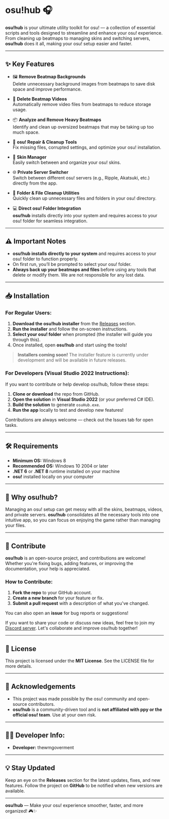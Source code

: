 # osu!hub 🎧

**osu!hub** is your ultimate utility toolkit for osu! — a collection of essential scripts and tools designed to streamline and enhance your osu! experience. From cleaning up beatmaps to managing skins and switching servers, **osu!hub** does it all, making your osu! setup easier and faster.

---

## ✨ Key Features

- 🖼 **Remove Beatmap Backgrounds**  
  Delete unnecessary background images from beatmaps to save disk space and improve performance.

- 📼 **Delete Beatmap Videos**  
  Automatically remove video files from beatmaps to reduce storage usage.

- 📦 **Analyze and Remove Heavy Beatmaps**  
  Identify and clean up oversized beatmaps that may be taking up too much space.

- 🔧 **osu! Repair & Cleanup Tools**  
  Fix missing files, corrupted settings, and optimize your osu! installation.

- 🎨 **Skin Manager**  
  Easily switch between and organize your osu! skins.

- 🌐 **Private Server Switcher**  
  Switch between different osu! servers (e.g., Ripple, Akatsuki, etc.) directly from the app.

- 🧽 **Folder & File Cleanup Utilities**  
  Quickly clean up unnecessary files and folders in your osu! directory.

- 💻 **Direct osu! Folder Integration**  
  **osu!hub** installs directly into your system and requires access to your osu! folder for seamless integration.

---

## ⚠️ Important Notes

- **osu!hub installs directly to your system** and requires access to your osu! folder to function properly.
- On first run, you’ll be prompted to select your osu! folder.
- **Always back up your beatmaps and files** before using any tools that delete or modify them. We are not responsible for any lost data.

---

## 📥 Installation

### For Regular Users:

1. **Download the osu!hub installer** from the [Releases](https://github.com/YourRepo/osuHub/releases) section.
2. **Run the installer** and follow the on-screen instructions.
3. **Select your osu! folder** when prompted (the installer will guide you through this).
4. Once installed, open **osu!hub** and start using the tools!

> **Installers coming soon!** The installer feature is currently under development and will be available in future releases.

### For Developers (Visual Studio 2022 Instructions):

If you want to contribute or help develop osu!hub, follow these steps:

1. **Clone or download** the repo from GitHub.
2. **Open the solution** in **Visual Studio 2022** (or your preferred C# IDE).
3. **Build the solution** to generate `osuHub.exe`.
4. **Run the app** locally to test and develop new features!

Contributions are always welcome — check out the Issues tab for open tasks.

---

## 🛠️ Requirements

- **Minimum OS:** Windows 8
- **Recommended OS:** Windows 10 2004 or later
- **.NET 6** or **.NET 8** runtime installed on your machine
- **osu!** installed locally on your computer

---

## 🚀 Why osu!hub?

Managing an osu! setup can get messy with all the skins, beatmaps, videos, and private servers. **osu!hub** consolidates all the necessary tools into one intuitive app, so you can focus on enjoying the game rather than managing your files.

---

## 💬 Contribute

**osu!hub** is an open-source project, and contributions are welcome! Whether you're fixing bugs, adding features, or improving the documentation, your help is appreciated.

### How to Contribute:

1. **Fork the repo** to your GitHub account.
2. **Create a new branch** for your feature or fix.
3. **Submit a pull request** with a description of what you've changed.

You can also open an **issue** for bug reports or suggestions!

If you want to share your code or discuss new ideas, feel free to join my [Discord server](https://discord.gg/VHgW6ctWnh). Let's collaborate and improve osu!hub together!

---

## 📖 License

This project is licensed under the **MIT License**. See the LICENSE file for more details.

---

## 🤝 Acknowledgements

- This project was made possible by the osu! community and open-source contributors.
- **osu!hub** is a community-driven tool and is **not affiliated with ppy or the official osu! team**. Use at your own risk.

---

## 👨‍💻 Developer Info:

- **Developer:** thewmgoverment

---

## 💡 Stay Updated

Keep an eye on the **Releases** section for the latest updates, fixes, and new features. Follow the project on **GitHub** to be notified when new versions are available.

---

**osu!hub** — Make your osu! experience smoother, faster, and more organized! 🎮✨
